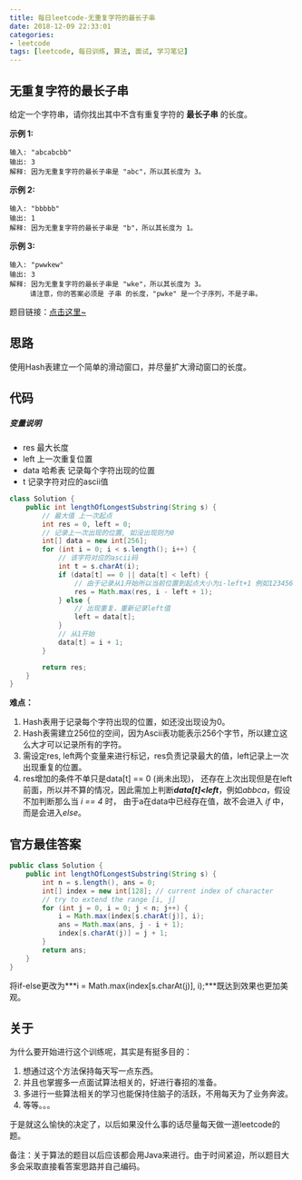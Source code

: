 ```yaml
---
title: 每日leetcode-无重复字符的最长子串
date: 2018-12-09 22:33:01
categories:
- leetcode
tags: [leetcode, 每日训练, 算法, 面试, 学习笔记]
---
```


## 无重复字符的最长子串

 给定一个字符串，请你找出其中不含有重复字符的 **最长子串** 的长度。

**示例 1:**

```
输入: "abcabcbb"
输出: 3 
解释: 因为无重复字符的最长子串是 "abc"，所以其长度为 3。
```

**示例 2:**

```
输入: "bbbbb"
输出: 1
解释: 因为无重复字符的最长子串是 "b"，所以其长度为 1。
```

**示例 3:**

```
输入: "pwwkew"
输出: 3
解释: 因为无重复字符的最长子串是 "wke"，所以其长度为 3。
     请注意，你的答案必须是 子串 的长度，"pwke" 是一个子序列，不是子串。
```

题目链接：[点击这里~](https://leetcode-cn.com/problems/longest-substring-without-repeating-characters/)

<!--more-->

## 思路

使用Hash表建立一个简单的滑动窗口，并尽量扩大滑动窗口的长度。

## 代码

##### 变量说明

- res 最大长度
- left 上一次重复位置
- data 哈希表 记录每个字符出现的位置
- t 记录字符对应的ascii值

```java
class Solution {
    public int lengthOfLongestSubstring(String s) {
        // 最大值 上一次起点
        int res = 0, left = 0;
        // 记录上一次出现的位置, 如没出现则为0
        int[] data = new int[256];
        for (int i = 0; i < s.length(); i++) {
            // 该字符对应的ascii码
            int t = s.charAt(i);
            if (data[t] == 0 || data[t] < left) {
                // 由于记录从1开始所以当前位置到起点大小为i-left+1 例如123456 总共有6-1+1个字符
                res = Math.max(res, i - left + 1);
            } else {
                // 出现重复，重新记录left值
                left = data[t];
            }
            // 从1开始
            data[t] = i + 1;
        }

        return res;
    }
}
```

**难点：**

1. Hash表用于记录每个字符出现的位置，如还没出现设为0。
2. Hash表需建立256位的空间，因为Ascii表功能表示256个字节，所以建立这么大才可以记录所有的字符。
3. 需设定res, left两个变量来进行标记，res负责记录最大的值，left记录上一次出现重复的位置。
4. res增加的条件不单只是data[t] == 0 (尚未出现)， 还存在上次出现但是在left前面，所以并不算的情况，因此需加上判断***data[t]<left***，例如*abbca*，假设不加判断那么当 *i == 4* 时， 由于a在data中已经存在值，故不会进入 *if* 中， 而是会进入*else*。

## 官方最佳答案

```java
public class Solution {
    public int lengthOfLongestSubstring(String s) {
        int n = s.length(), ans = 0;
        int[] index = new int[128]; // current index of character
        // try to extend the range [i, j]
        for (int j = 0, i = 0; j < n; j++) {
            i = Math.max(index[s.charAt(j)], i);
            ans = Math.max(ans, j - i + 1);
            index[s.charAt(j)] = j + 1;
        }
        return ans;
    }
}
```

将if-else更改为***i = Math.max(index[s.charAt(j)], i);***既达到效果也更加美观。

## 关于

为什么要开始进行这个训练呢，其实是有挺多目的：

1. 想通过这个方法保持每天写一点东西。
2. 并且也掌握多一点面试算法相关的，好进行春招的准备。
3. 多进行一些算法相关的学习也能保持住脑子的活跃，不用每天为了业务奔波。
4. 等等。。。

于是就这么愉快的决定了，以后如果没什么事的话尽量每天做一道leetcode的题。

备注：关于算法的题目以后应该都会用Java来进行。由于时间紧迫，所以题目大多会采取直接看答案思路并自己编码。